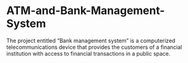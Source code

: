 # ATM-and-Bank-Management-System
The project entitled “Bank management system” is a 
computerized telecommunications device that provides the 
customers of a financial institution with access to financial 
transactions in a public space.
